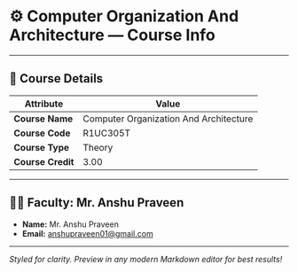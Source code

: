 # ⚙️ Computer Organization And Architecture — Course Info

---

## 📓 Course Details

| Attribute         | Value                          |
|-------------------|-------------------------------|
| **Course Name**   | Computer Organization And Architecture |
| **Course Code**   | R1UC305T                      |
| **Course Type**   | Theory                        |
| **Course Credit** | 3.00                          |

---

## 👨‍🏫 Faculty: Mr. Anshu Praveen

- **Name:** Mr. Anshu Praveen
- **Email:** [anshupraveen01@gmail.com](mailto:anshupraveen01@gmail.com)

---

*Styled for clarity. Preview in any modern Markdown editor for best results!*
